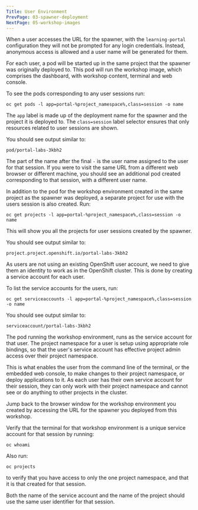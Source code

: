 ```yaml
---
Title: User Environment
PrevPage: 03-spawner-deployment
NextPage: 05-workshop-images
---
```


When a user accesses the URL for the spawner, with the `learning-portal` configuration they will not be prompted for any login credentials. Instead, anonymous access is allowed and a user name will be generated for them.

For each user, a pod will be started up in the same project that the spawner was originally deployed to. This pod will run the workshop image, which comprises the dashboard, with workshop content, terminal and web console.

To see the pods corresponding to any user sessions run:

```execute
oc get pods -l app=portal-%project_namespace%,class=session -o name
```

The `app` label is made up of the deployment name for the spawner and the project it is deployed to. The `class=session` label selector ensures that only resources related to user sessions are shown.

You should see output similar to:

```
pod/portal-labs-3kbh2
```

The part of the name after the final `-` is the user name assigned to the user for that session. If you were to visit the same URL from a different web browser or different machine, you should see an additional pod created corresponding to that session, with a different user name.

In addition to the pod for the workshop environment created in the same project as the spawner was deployed, a separate project for use with the users session is also created. Run:

```execute
oc get projects -l app=portal-%project_namespace%,class=session -o name
```

This will show you all the projects for user sessions created by the spawner.

You should see output similar to:

```
project.project.openshift.io/portal-labs-3kbh2
```

As users are not using an existing OpenShift user account, we need to give them an identity to work as in the OpenShift cluster. This is done by creating a service account for each user.

To list the service accounts for the users, run:

```execute
oc get serviceaccounts -l app=portal-%project_namespace%,class=session -o name
```

You should see output similar to:

```
serviceaccount/portal-labs-3kbh2
```

The pod running the workshop environment, runs as the service account for that user. The project namespace for a user is setup using appropriate role bindings, so that the user's service account has effective project admin access over their project namespace.

This is what enables the user from the command line of the terminal, or the embedded web console, to make changes to their project namespace, or deploy applications to it. As each user has their own service account for their session, they can only work with their project namespace and cannot see or do anything to other projects in the cluster.

Jump back to the browser window for the workshop environment you created by accessing the URL for the spawner you deployed from this workshop.

Verify that the terminal for that workshop environment is a unique service account for that session by running:

```copy
oc whoami
```

Also run:

```copy
oc projects
```

to verify that you have access to only the one project namespace, and that it is that created for that session.

Both the name of the service account and the name of the project should use the same user identifier for that session.
